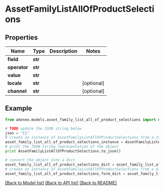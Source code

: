 # AssetFamilyListAllOfProductSelections


## Properties
Name | Type | Description | Notes
------------ | ------------- | ------------- | -------------
**field** | **str** |  | 
**operator** | **str** |  | 
**value** | **str** |  | 
**locale** | **str** |  | [optional] 
**channel** | **str** |  | [optional] 

## Example

```python
from akeneo.models.asset_family_list_all_of_product_selections import AssetFamilyListAllOfProductSelections

# TODO update the JSON string below
json = "{}"
# create an instance of AssetFamilyListAllOfProductSelections from a JSON string
asset_family_list_all_of_product_selections_instance = AssetFamilyListAllOfProductSelections.from_json(json)
# print the JSON string representation of the object
print AssetFamilyListAllOfProductSelections.to_json()

# convert the object into a dict
asset_family_list_all_of_product_selections_dict = asset_family_list_all_of_product_selections_instance.to_dict()
# create an instance of AssetFamilyListAllOfProductSelections from a dict
asset_family_list_all_of_product_selections_form_dict = asset_family_list_all_of_product_selections.from_dict(asset_family_list_all_of_product_selections_dict)
```
[[Back to Model list]](../README.md#documentation-for-models) [[Back to API list]](../README.md#documentation-for-api-endpoints) [[Back to README]](../README.md)



